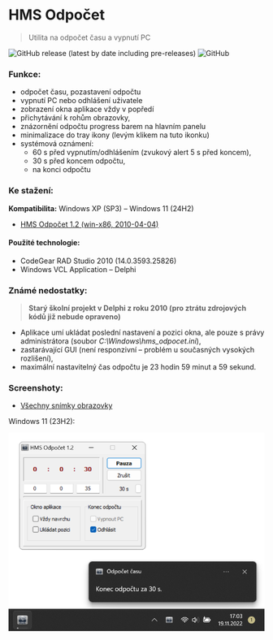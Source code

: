 # HMS Odpočet

> Utilita na odpočet času a vypnutí PC

![GitHub release (latest by date including pre-releases)](https://img.shields.io/github/v/release/ma-ta/hms-odpocet?include_prereleases)
![GitHub](https://img.shields.io/github/license/ma-ta/hms-odpocet)

### Funkce:

- odpočet času, pozastavení odpočtu
- vypnutí PC nebo odhlášení uživatele
- zobrazení okna aplikace vždy v popředí
- přichytávání k rohům obrazovky,
- znázornění odpočtu progress barem na hlavním panelu
- minimalizace do tray ikony (levým klikem na tuto ikonku)
- systémová oznámení:
  - 60 s před vypnutím/odhlášením (zvukový alert 5 s před koncem),
  - 30 s před koncem odpočtu,
  - na konci odpočtu

### Ke stažení:

**Kompatibilita:** Windows XP (SP3) &ndash; Windows 11 (24H2)
- [HMS Odpočet 1.2 (win-x86, 2010-04-04)](//github.com/ma-ta/hms-odpocet/releases/download/v1.2.0/HMS-Odpocet-1.2.sfx.exe)

#### Použité technologie:
- CodeGear RAD Studio 2010 (14.0.3593.25826)
- Windows VCL Application&nbsp;&ndash;&nbsp;Delphi

### Známé nedostatky:

> **Starý školní projekt v Delphi z roku 2010 (pro ztrátu zdrojových kódů již nebude opraveno)**

- Aplikace umí ukládat poslední nastavení a pozici okna, ale pouze s právy administrátora (soubor *C:\Windows\hms_odpocet.ini*),
- zastarávající GUI (není responzivní &ndash; problém u současných vysokých rozlišení),
- maximální nastavitelný čas odpočtu je 23 hodin 59 minut a 59 sekund.

### Screenshoty:

- [Všechny snímky obrazovky](screenshoty/)

Windows 11 (23H2):

![Snímek obrazovky &ndash; HMS Odpočet (Win11)](screenshoty/hms-odpocet-win11.png)
